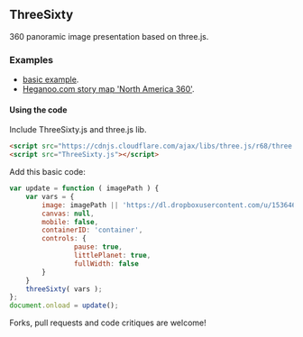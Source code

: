 ## ThreeSixty

360 panoramic image presentation based on three.js.

### Examples

* [basic example](heganoo.github.io/ThreeSixty/examples).
* [Heganoo.com story map 'North America 360'](http://heganoo.com/node/8177/8179).

#### Using the code

Include ThreeSixty.js and three.js lib.

```html
<script src="https://cdnjs.cloudflare.com/ajax/libs/three.js/r68/three.min.js"></script>
<script src="ThreeSixty.js"></script>
````

Add this basic code:
```js
var update = function ( imagePath ) {
	var vars = {
		image: imagePath || 'https://dl.dropboxusercontent.com/u/153646388/360/bergsjostolen.jpg',
		canvas: null,
		mobile: false,
		containerID: 'container',
		controls: {
				pause: true,
				littlePlanet: true,
				fullWidth: false
		}
	}
	threeSixty( vars );
};
document.onload = update();
```

Forks, pull requests and code critiques are welcome!
